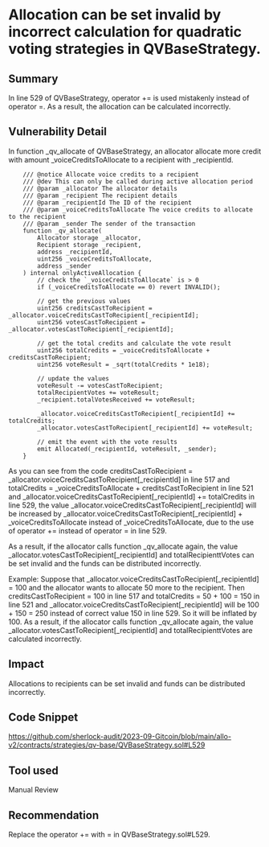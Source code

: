 # Allocation can be set invalid by incorrect calculation for quadratic voting strategies in QVBaseStrategy.
## Summary
In line 529 of QVBaseStrategy, operator += is used mistakenly instead of operator =. As a result, the allocation can be calculated incorrectly.

## Vulnerability Detail
In function _qv_allocate of QVBaseStrategy, an allocator allocate more credit with amount _voiceCreditsToAllocate to a recipient with _recipientId.
```solidity
    /// @notice Allocate voice credits to a recipient
    /// @dev This can only be called during active allocation period
    /// @param _allocator The allocator details
    /// @param _recipient The recipient details
    /// @param _recipientId The ID of the recipient
    /// @param _voiceCreditsToAllocate The voice credits to allocate to the recipient
    /// @param _sender The sender of the transaction
    function _qv_allocate(
        Allocator storage _allocator,
        Recipient storage _recipient,
        address _recipientId,
        uint256 _voiceCreditsToAllocate,
        address _sender
    ) internal onlyActiveAllocation {
        // check the `_voiceCreditsToAllocate` is > 0
        if (_voiceCreditsToAllocate == 0) revert INVALID();

        // get the previous values
        uint256 creditsCastToRecipient = _allocator.voiceCreditsCastToRecipient[_recipientId];
        uint256 votesCastToRecipient = _allocator.votesCastToRecipient[_recipientId];

        // get the total credits and calculate the vote result
        uint256 totalCredits = _voiceCreditsToAllocate + creditsCastToRecipient;
        uint256 voteResult = _sqrt(totalCredits * 1e18);

        // update the values
        voteResult -= votesCastToRecipient;
        totalRecipientVotes += voteResult;
        _recipient.totalVotesReceived += voteResult;

        _allocator.voiceCreditsCastToRecipient[_recipientId] += totalCredits;
        _allocator.votesCastToRecipient[_recipientId] += voteResult;

        // emit the event with the vote results
        emit Allocated(_recipientId, voteResult, _sender);
    }
```
As you can see from the code creditsCastToRecipient = _allocator.voiceCreditsCastToRecipient[_recipientId] in line 517 and totalCredits = _voiceCreditsToAllocate + creditsCastToRecipient in line 521 and _allocator.voiceCreditsCastToRecipient[_recipientId] += totalCredits in line 529, the value _allocator.voiceCreditsCastToRecipient[_recipientId] will be increased by _allocator.voiceCreditsCastToRecipient[_recipientId] + _voiceCreditsToAllocate instead of _voiceCreditsToAllocate, due to the use of operator += instead of operator = in line 529.

As a result, if the allocator calls function _qv_allocate again, the value _allocator.votesCastToRecipient[_recipientId] and totalRecipienttVotes can be set invalid and the funds can be distributed incorrectly.

Example:
Suppose that _allocator.voiceCreditsCastToRecipient[_recipientId] = 100 and the allocator wants to allocate 50 more to the recipient.
Then creditsCastToRecipient = 100 in line 517 and totalCredits = 50 + 100 = 150 in line 521 and _allocator.voiceCreditsCastToRecipient[_recipientId] will be 100 + 150 = 250 instead of correct value 150 in line 529. So it will be inflated by 100.
As a result, if the allocator calls function _qv_allocate again, the value _allocator.votesCastToRecipient[_recipientId] and totalRecipienttVotes are calculated incorrectly.

## Impact
Allocations to recipients can be set invalid and funds can be distributed incorrectly.

## Code Snippet
https://github.com/sherlock-audit/2023-09-Gitcoin/blob/main/allo-v2/contracts/strategies/qv-base/QVBaseStrategy.sol#L529

## Tool used
Manual Review

## Recommendation
Replace the operator += with = in QVBaseStrategy.sol#L529.